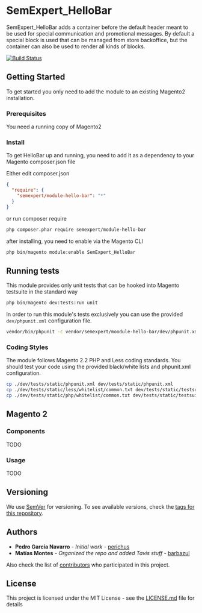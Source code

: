 # SemExpert_HelloBar

SemExpert_HelloBar adds a container before the default header meant to be used for special communication and 
promotional messages.  By default a special block is used that can be managed from store backoffice, but the container
can also be used to render all kinds of blocks.

[![Build Status](https://travis-ci.com/SemExpert/SemExpert_HelloBar.svg?branch=master)](https://travis-ci.com/SemExpert/SemExpert_HelloBar)

## Getting Started

To get started you only need to add the module to an existing Magento2 installation.

### Prerequisites

You need a running copy of Magento2

### Install

To get HelloBar up and running, you need to add it as a dependency to your Magento composer.json file

Either edit composer.json

```json
{
  "require": {
    "semexpert/module-hello-bar": "*"
  }
}
```

or run composer require

```bash
php composer.phar require semexpert/module-hello-bar
```

after installing, you need to enable via the Magento CLI

```bash
php bin/magento module:enable SemExpert_HelloBar
```

## Running tests

This module provides only unit tests that can be hooked into Magento testsuite in the standard way

```bash
php bin/magento dev:tests:run unit
```

In order to run  this module's tests exclusively you can use the provided `dev/phpunit.xml` configuration file.

```bash
vendor/bin/phpunit -c vendor/semexpert/moodule-hello-bar/dev/phpunit.xml
```

### Coding Styles

The module follows Magento 2.2 PHP and Less coding standards. You should test your code using the provided black/white 
lists and phpunit.xml configuration.

```bash
cp ./dev/tests/static/phpunit.xml dev/tests/static/phpunit.xml
cp ./dev/tests/static/less/whitelist/common.txt dev/tests/static/testsuite/Magento/Test/Less/_files/whitelist/common.txt
cp ./dev/tests/static/php/whitelist/common.txt dev/tests/static/testsuite/Magento/Test/Php/_files/whitelist/common.txt
```

## Magento 2

### Components

TODO

### Usage

TODO

## Versioning

We use [SemVer](http://semver.org/) for versioning. To see available versions, check the [tags for this repository](https://github.com/SemExpert/StoreInfoBlocks/tags). 


## Authors

* **Pedro García Navarro** - *Initial work* - [perichus](https://github.com/perichus)
* **Matías Montes** - *Organized the repo and added Tavis stuff* - [barbazul](https://github.com/barbazul)

Also check the list of [contributors](https://github.com/SemExpert/StoreInfoBlocks/contributors) who participated in this project.

## License

This project is licensed under the MIT License - see the [LICENSE.md](LICENSE.md) file for details

